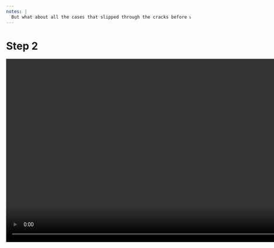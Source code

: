 ```yaml
---
notes: |
  But what about all the cases that slipped through the cracks before we enforced our RULES document!? Don’t worry, our developer has thought of step two and they have put together a plan to fix the existing issues in the codebase. They don’t have the time to stop everything and write a proper alt description of every broken image in the massive codebase right now, but they have put together a list of all the images that still need alt descriptions and they have shared this list with the team. Now they’re all going to slowly work together to fix the existing images over time alongside their existing work, and not only that! to help motivate the team our Developer has even put together a little graph to show the progress being made as each image is fixed. Never underestimate the power of a graph!!
---
```


# Step 2

<video data-autoplay muted playsinline style="height: 500px;" src="/images/list.webm"></video>
<!-- .element class="fragment" -->
